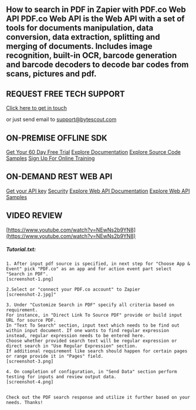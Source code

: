 ## How to search in PDF in Zapier with PDF.co Web API PDF.co Web API is the Web API with a set of tools for documents manipulation, data conversion, data extraction, splitting and merging of documents. Includes image recognition, built-in OCR, barcode generation and barcode decoders to decode bar codes from scans, pictures and pdf.

## REQUEST FREE TECH SUPPORT

[Click here to get in touch](https://bytescout.zendesk.com/hc/en-us/requests/new?subject=PDF.co%20Web%20API%20Question)

or just send email to [support@bytescout.com](mailto:support@bytescout.com?subject=PDF.co%20Web%20API%20Question) 

## ON-PREMISE OFFLINE SDK 

[Get Your 60 Day Free Trial](https://bytescout.com/download/web-installer?utm_source=github-readme)
[Explore Documentation](https://bytescout.com/documentation/index.html?utm_source=github-readme)
[Explore Source Code Samples](https://github.com/bytescout/ByteScout-SDK-SourceCode/)
[Sign Up For Online Training](https://academy.bytescout.com/)


## ON-DEMAND REST WEB API

[Get your API key](https://app.pdf.co/signup?utm_source=github-readme)
[Security](https://pdf.co/security)
[Explore Web API Documentation](https://apidocs.pdf.co?utm_source=github-readme)
[Explore Web API Samples](https://github.com/bytescout/ByteScout-SDK-SourceCode/tree/master/PDF.co%20Web%20API)

## VIDEO REVIEW

[https://www.youtube.com/watch?v=NEwNs2b9YN8](https://www.youtube.com/watch?v=NEwNs2b9YN8)




<!-- code block begin -->

##### **Tutorial.txt:**
    
```
1. After input pdf source is specified, in next step for "Choose App & Event" pick "PDF.co" as an app and for action event part select "Search in PDF".
[screenshot-1.png]

2.Select or "connect your PDF.co account" to Zapier
[screenshot-2.jpg]"

3. Under "Customize Search in PDF" specify all criteria based on requirement.
For instance, in "Direct Link To Source PDF" provide or build input URL for source PDF.
In "Text To Search" section, input text which needs to be find out within input document. If one wants to find regular expression instead, regular expression needs to be entered here.
Choose whether provided search text will be regular expression or direct search in "Use Regular Expression" section.
If additional requirement like search should happen for certain pages or range provide it in "Pages" field.
[screenshot-3.png]

4. On completion of configuration, in "Send Data" section perform testing for inputs and review output data.
[screenshot-4.png]


Check out the PDF search response and utilize it further based on your needs. Thanks!
```

<!-- code block end -->